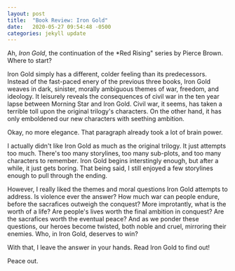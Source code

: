```yaml
---
layout: post
title:  "Book Review: Iron Gold"
date:   2020-05-27 09:54:48 -0500
categories: jekyll update
---
```


Ah, *Iron Gold*, the continuation of the *Red Rising" series by Pierce Brown. Where to start?

Iron Gold simply has a different, colder feeling than its predecessors. Instead of the fast-paced
enery of the previous three books, Iron Gold weaves in dark, sinister, morally ambiguous themes of
war, freedom, and ideology. It leisurely reveals the consequences of civil war in the ten year lapse
between Morning Star and Iron Gold. Civil war, it seems, has taken a terrible toll upon the original
trilogy's characters. On the other hand, it has only emboldened our new characters with seething
ambition.

Okay, no more elegance. That paragraph already took a lot of brain power.

I actually didn't like Iron Gold as much as the original trilogy. It just attempts too much. There's
too many storylines, too many sub-plots, and too many characters to remember. Iron Gold begins
interstingly enough, but after a while, it just gets boring. That being said, I still enjoyed a few
storylines enough to pull through the ending. 

However, I really liked the themes and moral questions Iron Gold attempts to address. Is violence
ever the answer? How much war can people endure, before the sacrafices outweigh the conquest? More
improtantly, what is the worth of a life? Are people's lives worth the final ambition in conquest?
Are the sacrafices worth the eventual peace? And as we ponder these questions, our heroes become
twisted, both noble and cruel, mirroring their enemies. Who, in Iron Gold, deserves to win?

With that, I leave the answer in your hands. Read Iron Gold to find out!

Peace out.


